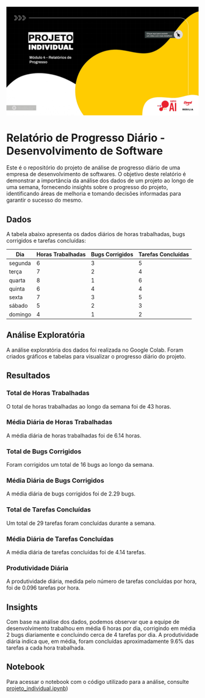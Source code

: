 ![Projeto Individual Módulo 04](imagens/image.jpeg)














# Relatório de Progresso Diário - Desenvolvimento de Software

Este é o repositório do projeto de análise de progresso diário de uma empresa de desenvolvimento de softwares. O objetivo deste relatório é demonstrar a importância da análise dos dados de um projeto ao longo de uma semana, fornecendo insights sobre o progresso do projeto, identificando áreas de melhoria e tomando decisões informadas para garantir o sucesso do mesmo.

## Dados

A tabela abaixo apresenta os dados diários de horas trabalhadas, bugs corrigidos e tarefas concluídas:

| Dia      | Horas Trabalhadas | Bugs Corrigidos | Tarefas Concluídas |
|--------- |------------------ |-----------------|------------------- |
| segunda  | 6                 | 3               | 5                 |
| terça    | 7                 | 2               | 4                 |
| quarta   | 8                 | 1               | 6                 |
| quinta   | 6                 | 4               | 4                 |
| sexta    | 7                 | 3               | 5                 |
| sábado   | 5                 | 2               | 3                 |
| domingo  | 4                 | 1               | 2                 |

## Análise Exploratória

A análise exploratória dos dados foi realizada no Google Colab. Foram criados gráficos e tabelas para visualizar o progresso diário do projeto.

## Resultados

### Total de Horas Trabalhadas

O total de horas trabalhadas ao longo da semana foi de 43 horas.

### Média Diária de Horas Trabalhadas

A média diária de horas trabalhadas foi de 6.14 horas.

### Total de Bugs Corrigidos

Foram corrigidos um total de 16 bugs ao longo da semana.

### Média Diária de Bugs Corrigidos

A média diária de bugs corrigidos foi de 2.29 bugs.

### Total de Tarefas Concluídas

Um total de 29 tarefas foram concluídas durante a semana.

### Média Diária de Tarefas Concluídas

A média diária de tarefas concluídas foi de 4.14 tarefas.

### Produtividade Diária

A produtividade diária, medida pelo número de tarefas concluídas por hora, foi de 0.096 tarefas por hora.

## Insights

Com base na análise dos dados, podemos observar que a equipe de desenvolvimento trabalhou em média 6 horas por dia, corrigindo em média 2 bugs diariamente e concluindo cerca de 4 tarefas por dia. A produtividade diária indica que, em média, foram concluídas aproximadamente 9.6% das tarefas a cada hora trabalhada.

## Notebook

Para acessar o notebook com o código utilizado para a análise, consulte [projeto_individual.ipynb](/projeto_individual.ipynb))




